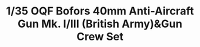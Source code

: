---
layout: product
title: "1/35 OQF Bofors 40mm Anti-Aircraft Gun Mk. I/III (British Army)&Gun Crew Set"
price: "TBA" 
desc: "Maketa"
img_path: "/assets/img/BRNC35111SP.webp"
brand: "Bronco"
available: false
special_offer: false
new: false
soon: false
cat: "010000"
subcat: "015800"
subsubcat: "0N/A"
sifra: "BRNC35111SP"
popular: false
---
